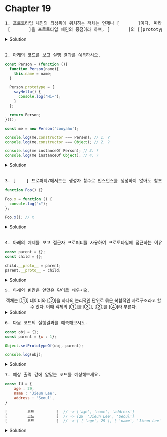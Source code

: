 # Chapter 19

<pre>1. 프로토타입 체인의 최상위에 위치하는 객체는 언제나 [       ]이다. 따라서  모든 객체는 [       ]을 상속받는다.<br> [       ]을 프로토타입 체인의 종점이라 하며, [       ]의 [[prototype]] 내부 슬롯의 값은 null이다.</pre>

<details>
  <summary>Solution</summary>
  <strong>Object.prototype</strong>
  <pre>프로토타입 체인의 종점인 Object.prototype에서도 프로퍼티를 검색할 수 없는 경우 undefined를 반환한다. 이때 에러가 발생하지 않는 것에 주의하자!</pre>
</details>

<br>

<pre>2. 아래의 코드를 보고 실행 결과를 예측하시오.</pre>

```js
const Person = (function (){
  function Person(name){
    this.name = name;
  }

  Person.prototype = {
    sayHello() {
      console.log('Hi~');
    }
  };

  return Person;
}());

const me = new Person('zooyaho');

console.log(me.constructor === Person); // 1. ?
console.log(me.constructor === Object); // 2. ?

console.log(me instanceOf Person); // 3. ?
console.log(me instanceOf Object); // 4. ?
```

<details>
  <summary>Solution</summary>
  <strong>1. false<br>2. true<br>3. true<br>4. true</strong>
  <pre>프로토타입으로 교체한 객체 리터럴에는 constructor프로퍼티가 없기때문에 1번에 답은 false이다.<br>모든 객체는 Object.prototype을 상속받기 때문에 2번에 답은 true이다.<br>instanceOf연산자는 프로토타입의 constructor 프로퍼티가 가리키는 생성자 함수를 찾는것이 아닌<br>생성자 함수의 prototype에 바인딩된 객체가 프로토타입 체인 상에 존재하는지 확인하기 때문에<br>3,4번의 답은 true이다.</pre>
</details>

<br>

<pre>3. [    ] 프로퍼티/메서드는 생성자 함수로 인스턴스를 생성하지 않아도 참조/호출할 수 있는 프로퍼티/메서드를 말한다.</pre>

```js
function Foo() {}

Foo.x = function () {
  console.log("x");
};

Foo.x(); // x
```

<details>
  <summary>Solution</summary>
  <strong>정적(static)</strong>
  <pre>인스턴스/프로토타입 내에서 this를 사용하지 않는 메서드는 정적 메서드로 변경할 수 있다.</pre>
</details>

<br>

<pre>4. 아래의 예제를 보고 접근자 프로퍼티를 사용하여 프로토타입에 접근하는 이유를 서술하시오.</pre>

```js
const parent = {};
const child = {};

child.__proto__ = parent;
parent.__proto__ = child;
```

<details>
  <summary>Solution</summary>

  <pre>프로토타입에 접근하기 위해 접근자 프로퍼티를 사용하는 이유는 상호 참조에 의해 프로토타입 체인이 생성되는 것을 방지하기 위해서이다.이러한 코드가 에러 없이 정상적으로 처리되면 서로가 자신의 프로토타입이 되는 비정상 적인 프로토타입 체인이 만들어지기 때문에 proto 접근자 프로퍼티는 에러를 발생시킨다.</pre>
</details>

<pre>5. 아래의 빈칸을 알맞은 단어로 채우시오.</pre>
<div align="center">
객체는 [①] 데이터와 [②]을 하나의 논리적인 단위로 묶은 복합적인 자료구조라고 할 수 있다.
이때 객체의 [①]를 [③], [②]를 [④]라 부른다.
</div>

<details>
<summary>Solution</summary>
<strong>①: 상태<br>②: 동작<br>③: 프로퍼티<br>④: 메서드</strong>
</details>

<pre>6. 다음 코드의 실행결과를 예측해보시오.</pre>
```js
const obj = {};
const parent = {x : 1};

Object.setPrototypeOf(obj, parent);

console.log(obj);
```

<details>
<summary>Solution</summary>
<strong >{}</strong>
<pre>obj의 프로토타입에 x: 1이 추가 되는 것이지 obj 자체가 변하는 것은 아니다.
위의 코드에서 Object.getPrototypeOf(obj)를 실행해보자.</pre>
</details>



<pre>7. 예상 출력 값에 알맞는 코드를 예상해보세요.</pre>
```js
const IU = {
    age : 29,
    name : 'Jieun Lee',
    address : 'Seoul',
}

[         코드          ]  // -> ['age', 'name', 'address']
[         코드          ]  // -> [29, 'Jieun Lee', 'Seoul']
[         코드          ]  // -> [ [ 'age', 29 ], [ 'name', 'Jieun Lee' ], [ 'address', 'Seoul' ] ]
```

<details>
<summary>Solution</summary>
<strong>1. Object.keys(IU) <br/>
        2. Object.values(IU) <br/>
        3. Object.entries(IU) <br/>
</strong>
<pre>for in 문으로도 key값과 value값들을 출력할 수 있지만 상속받은 프로퍼티도 열거를 하기 때문에 ES8부터 도입된<br>
Object.keys,values,entries 메소드의 사용을 권장한다. 위 메소드는 프로퍼티 값을 배열로 반환해준다.</pre>
</details>

